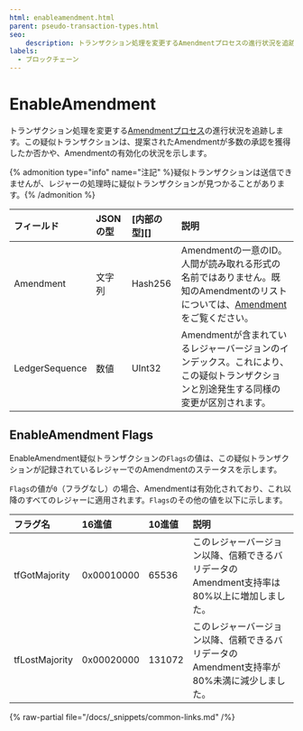 ```yaml
---
html: enableamendment.html
parent: pseudo-transaction-types.html
seo:
    description: トランザクション処理を変更するAmendmentプロセスの進行状況を追跡します。
labels:
  - ブロックチェーン
---
```

# EnableAmendment

トランザクション処理を変更する[Amendmentプロセス](../../../../concepts/networks-and-servers/amendments.md#amendmentプロセス)の進行状況を追跡します。この疑似トランザクションは、提案されたAmendmentが多数の承認を獲得したか否かや、Amendmentの有効化の状況を示します。

{% admonition type="info" name="注記" %}疑似トランザクションは送信できませんが、レジャーの処理時に疑似トランザクションが見つかることがあります。{% /admonition %}

| フィールド          | JSONの型 | [内部の型][] | 説明                 |
|:---------------|:----------|:------------------|:----------------------------|
| Amendment      | 文字列    | Hash256           | Amendmentの一意のID。人間が読み取れる形式の名前ではありません。既知のAmendmentのリストについては、[Amendment](../../../../concepts/networks-and-servers/amendments.md)をご覧ください。 |
| LedgerSequence | 数値    | UInt32            | Amendmentが含まれているレジャーバージョンのインデックス。これにより、この疑似トランザクションと別途発生する同様の変更が区別されます。 |

## EnableAmendment Flags

EnableAmendment疑似トランザクションの`Flags`の値は、この疑似トランザクションが記録されているレジャーでのAmendmentのステータスを示します。

`Flags`の値が`0`（フラグなし）の場合、Amendmentは有効化されており、これ以降のすべてのレジャーに適用されます。`Flags`のその他の値を以下に示します。

| フラグ名      | 16進値  | 10進値 | 説明                    |
|:---------------|:-----------|:--------------|:-------------------------------|
| tfGotMajority  | 0x00010000 | 65536         | このレジャーバージョン以降、信頼できるバリデータのAmendment支持率は80%以上に増加しました。 |
| tfLostMajority | 0x00020000 | 131072        | このレジャーバージョン以降、信頼できるバリデータのAmendment支持率が80%未満に減少しました。 |

{% raw-partial file="/docs/_snippets/common-links.md" /%}
